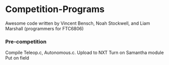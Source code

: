 Competition-Programs
====================

Awesome code written by Vincent Bensch, Noah Stockwell, and Liam Marshall (programmers for FTC6806)


### Pre-competition
Compile Teleop.c, Autonomous.c.
Upload to NXT
Turn on Samantha module
Put on field

